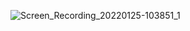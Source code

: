 ![Screen_Recording_20220125-103851_1](https://user-images.githubusercontent.com/43620279/150943147-a0ebda00-7fea-4bf7-945d-cede0f9f3a48.gif)
